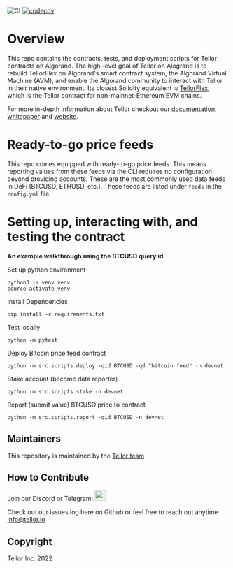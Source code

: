 ![CI](https://github.com/tellor-io/algorandTellor/actions/workflows/py39.yml/badge.svg)
[![codecov](https://codecov.io/gh/tellor-io/algorandTellor/branch/main/graph/badge.svg?token=XE8G0FARZL)](https://codecov.io/gh/tellor-io/algorandTellor)

# Overview
This repo contains the contracts, tests, and deployment scripts for Tellor contracts on Algorand. The high-level goal of Tellor on Alogrand is to rebuild TellorFlex on Algorand's smart contract system, the Algorand Virtual Machine (AVM), and enable the Algorand community to interact with Tellor in their native environment. Its closest Solidity equivalent is [TellorFlex](https://github.com/tellor-io/tellorFlex), which is the Tellor contract for non-mainnet-Ethereum EVM chains.

For more in-depth information about Tellor checkout our [documentation](https://docs.tellor.io/tellor/), [whitepaper](https://docs.tellor.io/tellor/whitepaper/introduction) and [website](https://tellor.io/).

# Ready-to-go price feeds
This repo comes equipped with ready-to-go price feeds. This means reporting values from these feeds via the CLI requires no configuration beyond providing accounts. These are the most commonly used data feeds in DeFi (BTCUSD, ETHUSD, etc.). These feeds are listed under `feeds` in the `config.yml` file.


# Setting up, interacting with, and testing the contract
**An example walkthrough using the BTCUSD query id**

Set up python environment
```
python3 -m venv venv
source activate venv
```


Install Dependencies
```
pip install -r requirements.txt
```

Test locally
```
python -m pytest
```

Deploy Bitcoin price feed contract
```
python -m src.scripts.deploy -qid BTCUSD -qd "bitcoin feed" -n devnet
```

Stake account (become data reporter)
```
python -m src.scripts.stake -n devnet
```

Report (submit value) BTCUSD price to contract
```
python -m src.scripts.report -qid BTCUSD -n devnet
```




## Maintainers <a name="maintainers"> </a>
This repository is maintained by the [Tellor team](https://github.com/orgs/tellor-io/people)


## How to Contribute<a name="how2contribute"> </a>
Join our Discord or Telegram:
[<img src="./public/discord.png" width="24" height="24">](https://discord.gg/cdVKnqpB)

Check out our issues log here on Github or feel free to reach out anytime [info@tellor.io](mailto:info@tellor.io)

## Copyright

Tellor Inc. 2022
